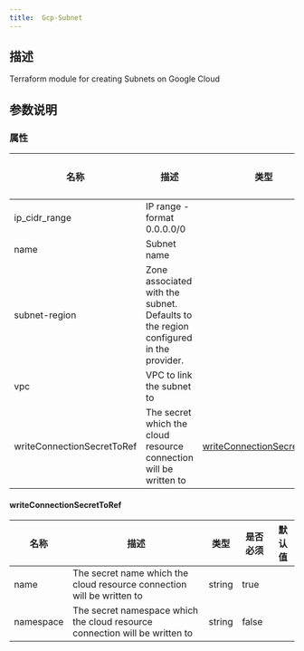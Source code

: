 ```yaml
---
title:  Gcp-Subnet
---
```


## 描述

 Terraform module for creating Subnets on Google Cloud

## 参数说明


### 属性

 名称 | 描述 | 类型 | 是否必须 | 默认值 
 ------------ | ------------- | ------------- | ------------- | ------------- 
 ip_cidr_range | IP range - format 0.0.0.0/0 |  | true |  
 name | Subnet name |  | true |  
 subnet-region | Zone associated with the subnet. Defaults to the region configured in the provider. |  | false |  
 vpc | VPC to link the subnet to |  | true |  
 writeConnectionSecretToRef | The secret which the cloud resource connection will be written to | [writeConnectionSecretToRef](#writeConnectionSecretToRef) | false |  


#### writeConnectionSecretToRef

 名称 | 描述 | 类型 | 是否必须 | 默认值 
 ------------ | ------------- | ------------- | ------------- | ------------- 
 name | The secret name which the cloud resource connection will be written to | string | true |  
 namespace | The secret namespace which the cloud resource connection will be written to | string | false |  
